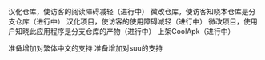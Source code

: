 汉化仓库，使访客的阅读障碍减轻（进行中）
微改仓库，使访客知晓本仓库是分支仓库（进行中）
汉化项目，使访客的使用障碍减轻（进行中）
微改项目，使用户知晓此应用程序是分支仓库的产物（进行中）
上架CoolApk（进行中）

准备增加对繁体中文的支持
准备增加对suu的支持
